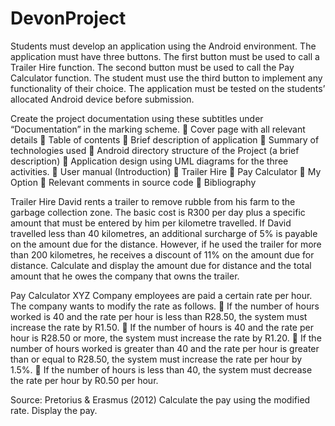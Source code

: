 ﻿# DevonProject

Students must develop an application using the Android environment. The application must have three buttons. The first button must be used to call a Trailer Hire function. The second button must be used to call the Pay Calculator function. The student must use the third button to implement any functionality of their choice. The application must be tested on the students’ allocated Android device before submission.

Create the project documentation using these subtitles under “Documentation” in the marking scheme.
   Cover page with all relevant details
   Table of contents
   Brief description of application
   Summary of technologies used
   Android directory structure of the Project (a brief description)
   Application design using UML diagrams for the three activities.
   User manual (Introduction)
   Trailer Hire
   Pay Calculator
   My Option
   Relevant comments in source code
   Bibliography
  
Trailer Hire
David rents a trailer to remove rubble from his farm to the garbage collection zone. The basic cost is R300 per day plus a specific amount that must be entered by him per kilometre travelled. If David travelled less than 40 kilometres, an additional surcharge of 5% is payable on the amount due for the distance. However, if he used the trailer for more than 200 kilometres, he receives a discount of 11% on the amount due for distance. Calculate and display the amount due for distance and the total amount that he owes the company that owns the trailer.

Pay Calculator
XYZ Company employees are paid a certain rate per hour. The company wants to modify the rate as follows.
   If the number of hours worked is 40 and the rate per hour is less than R28.50, the system must increase the rate by R1.50.
   If the number of hours is 40 and the rate per hour is R28.50 or more, the system must increase the rate by R1.20.
   If the number of hours worked is greater than 40 and the rate per hour is greater than or equal to R28.50, the system must increase       the rate per hour by 1.5%.
   If the number of hours is less than 40, the system must decrease the rate per hour by R0.50 per hour.
  
Source: Pretorius & Erasmus (2012)
Calculate the pay using the modified rate. Display the pay.











